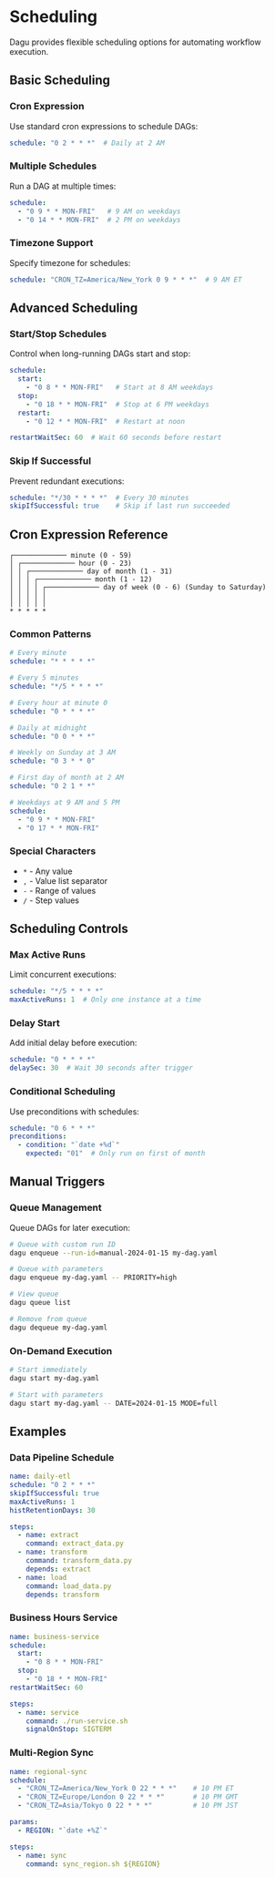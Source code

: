 # Scheduling

Dagu provides flexible scheduling options for automating workflow execution.

## Basic Scheduling

### Cron Expression

Use standard cron expressions to schedule DAGs:

```yaml
schedule: "0 2 * * *"  # Daily at 2 AM
```

### Multiple Schedules

Run a DAG at multiple times:

```yaml
schedule:
  - "0 9 * * MON-FRI"   # 9 AM on weekdays
  - "0 14 * * MON-FRI"  # 2 PM on weekdays
```

### Timezone Support

Specify timezone for schedules:

```yaml
schedule: "CRON_TZ=America/New_York 0 9 * * *"  # 9 AM ET
```

## Advanced Scheduling

### Start/Stop Schedules

Control when long-running DAGs start and stop:

```yaml
schedule:
  start:
    - "0 8 * * MON-FRI"   # Start at 8 AM weekdays
  stop:
    - "0 18 * * MON-FRI"  # Stop at 6 PM weekdays
  restart:
    - "0 12 * * MON-FRI"  # Restart at noon

restartWaitSec: 60  # Wait 60 seconds before restart
```

### Skip If Successful

Prevent redundant executions:

```yaml
schedule: "*/30 * * * *"  # Every 30 minutes
skipIfSuccessful: true    # Skip if last run succeeded
```

## Cron Expression Reference

```
┌───────────── minute (0 - 59)
│ ┌───────────── hour (0 - 23)
│ │ ┌───────────── day of month (1 - 31)
│ │ │ ┌───────────── month (1 - 12)
│ │ │ │ ┌───────────── day of week (0 - 6) (Sunday to Saturday)
│ │ │ │ │
│ │ │ │ │
* * * * *
```

### Common Patterns

```yaml
# Every minute
schedule: "* * * * *"

# Every 5 minutes
schedule: "*/5 * * * *"

# Every hour at minute 0
schedule: "0 * * * *"

# Daily at midnight
schedule: "0 0 * * *"

# Weekly on Sunday at 3 AM
schedule: "0 3 * * 0"

# First day of month at 2 AM
schedule: "0 2 1 * *"

# Weekdays at 9 AM and 5 PM
schedule:
  - "0 9 * * MON-FRI"
  - "0 17 * * MON-FRI"
```

### Special Characters

- `*` - Any value
- `,` - Value list separator
- `-` - Range of values
- `/` - Step values

## Scheduling Controls

### Max Active Runs

Limit concurrent executions:

```yaml
schedule: "*/5 * * * *"
maxActiveRuns: 1  # Only one instance at a time
```

### Delay Start

Add initial delay before execution:

```yaml
schedule: "0 * * * *"
delaySec: 30  # Wait 30 seconds after trigger
```

### Conditional Scheduling

Use preconditions with schedules:

```yaml
schedule: "0 6 * * *"
preconditions:
  - condition: "`date +%d`"
    expected: "01"  # Only run on first of month
```

## Manual Triggers

### Queue Management

Queue DAGs for later execution:

```bash
# Queue with custom run ID
dagu enqueue --run-id=manual-2024-01-15 my-dag.yaml

# Queue with parameters
dagu enqueue my-dag.yaml -- PRIORITY=high

# View queue
dagu queue list

# Remove from queue
dagu dequeue my-dag.yaml
```

### On-Demand Execution

```bash
# Start immediately
dagu start my-dag.yaml

# Start with parameters
dagu start my-dag.yaml -- DATE=2024-01-15 MODE=full
```

## Examples

### Data Pipeline Schedule

```yaml
name: daily-etl
schedule: "0 2 * * *"
skipIfSuccessful: true
maxActiveRuns: 1
histRetentionDays: 30

steps:
  - name: extract
    command: extract_data.py
  - name: transform
    command: transform_data.py
    depends: extract
  - name: load
    command: load_data.py
    depends: transform
```

### Business Hours Service

```yaml
name: business-service
schedule:
  start:
    - "0 8 * * MON-FRI"
  stop:
    - "0 18 * * MON-FRI"
restartWaitSec: 60

steps:
  - name: service
    command: ./run-service.sh
    signalOnStop: SIGTERM
```

### Multi-Region Sync

```yaml
name: regional-sync
schedule:
  - "CRON_TZ=America/New_York 0 22 * * *"    # 10 PM ET
  - "CRON_TZ=Europe/London 0 22 * * *"       # 10 PM GMT
  - "CRON_TZ=Asia/Tokyo 0 22 * * *"          # 10 PM JST

params:
  - REGION: "`date +%Z`"

steps:
  - name: sync
    command: sync_region.sh ${REGION}
```
